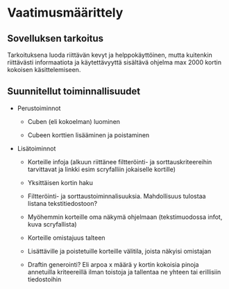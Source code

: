 # Vaatimusmäärittely

## Sovelluksen tarkoitus

Tarkoituksena luoda riittävän kevyt ja helppokäyttöinen, mutta kuitenkin riittävästi informaatiota ja käytettävyyttä sisältävä ohjelma max 2000 kortin kokoisen käsittelemiseen.

## Suunnitellut toiminnallisuudet

- Perustoiminnot

  - Cuben (eli kokoelman) luominen

  - Cubeen korttien lisääminen ja poistaminen

- Lisätoiminnot

  - Korteille infoja (alkuun riittänee filtteröinti- ja sorttauskriteereihin tarvittavat ja linkki esim scryfalliin jokaiselle kortille)

  - Yksittäisen kortin haku

  - Filtteröinti- ja sorttaustoiminnalisuuksia. Mahdollisuus tulostaa listana tekstitiedostoon?

  - Myöhemmin korteille oma näkymä ohjelmaan (tekstimuodossa infot, kuva scryfallista)

  - Korteille omistajuus talteen

  - Lisättäville ja poistetuille korteille välitila, joista näkyisi omistajan

  - Draftin generointi? Eli arpoa x määrä y kortin kokoisia pinoja annetuilla kriteereillä ilman toistoja ja tallentaa ne yhteen tai erillisiin tiedostoihin

